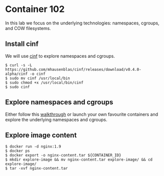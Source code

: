 # Container 102

In this lab we focus on the underlying technologies: namespaces, cgroups, and COW filesystems.

## Install cinf

We will use [cinf](https://github.com/mhausenblas/cinf) to explore namespaces and cgroups.

```
$ curl -s -L https://github.com/mhausenblas/cinf/releases/download/v0.4.0-alpha/cinf -o cinf
$ sudo mv cinf /usr/local/bin
$ sudo chmod +x /usr/local/bin/cinf
$ sudo cinf
```

## Explore namespaces and cgroups

Either follow this [walkthrough](https://github.com/mhausenblas/cinf/blob/master/walkthrough.md) or launch your own favourite containers and explore the underlying namespaces and cgroups.

## Explore image content

```
$ docker run -d nginx:1.9
$ docker ps
$ docker export -o nginx-content.tar ${CONTAINER_ID}
$ mkdir explore-image && mv nginx-content.tar explore-image/ && cd explore-image/
$ tar -xvf nginx-content.tar
```